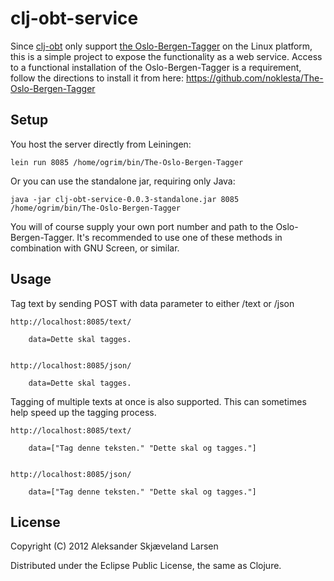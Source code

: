 # clj-obt-service

Since [clj-obt](https://github.com/ogrim/clj-obt) only support [the Oslo-Bergen-Tagger](https://github.com/noklesta/The-Oslo-Bergen-Tagger) on the Linux platform, this is a simple project to expose the functionality as a web service. Access to a functional installation of the Oslo-Bergen-Tagger is a requirement, follow the directions to install it from here: <https://github.com/noklesta/The-Oslo-Bergen-Tagger>


## Setup

You host the server directly from Leiningen:

	lein run 8085 /home/ogrim/bin/The-Oslo-Bergen-Tagger

Or you can use the standalone jar, requiring only Java:

	java -jar clj-obt-service-0.0.3-standalone.jar 8085 /home/ogrim/bin/The-Oslo-Bergen-Tagger

You will of course supply your own port number and path to the Oslo-Bergen-Tagger. It's recommended to use one of these methods in combination with GNU Screen, or similar.

## Usage

Tag text by sending POST with data parameter to either /text or /json

	http://localhost:8085/text/

        data=Dette skal tagges.


	http://localhost:8085/json/

        data=Dette skal tagges.


Tagging of multiple texts at once is also supported. This can sometimes help speed up the tagging process.

	http://localhost:8085/text/

        data=["Tag denne teksten." "Dette skal og tagges."]


	http://localhost:8085/json/

        data=["Tag denne teksten." "Dette skal og tagges."]



## License

Copyright (C) 2012 Aleksander Skjæveland Larsen

Distributed under the Eclipse Public License, the same as Clojure.
